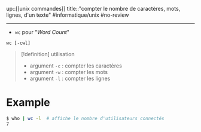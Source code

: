 up::[[unix commandes]]
title::"compter le nombre de caractères, mots, lignes, d'un texte"
#informatique/unix #no-review 

----
 - `wc` pour "_Word Count_"

`wc [-cwl]`

> [!definition] utilisation
>  - argument `-c` : compter les caractères
>  - argument `-w` : compter les mots
>  - argument `-l` : compter les lignes


# Example

```bash
$ who | wc -l  # affiche le nombre d'utilisateurs connectés
7
```

